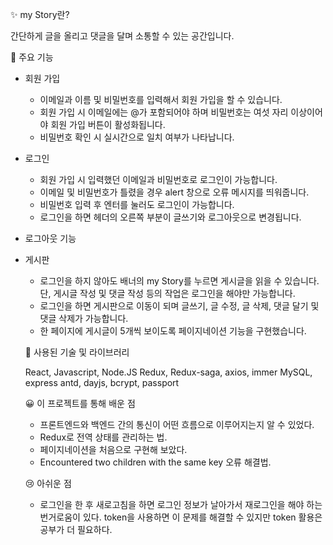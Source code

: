 ✨ my Story란?

간단하게 글을 올리고 댓글을 달며 소통할 수 있는 공간입니다.

🔎 주요 기능

- 회원 가입 
  - 이메일과 이름 및 비밀번호를 입력해서 회원 가입을 할 수 있습니다.
  - 회원 가입 시 이메일에는 @가 포함되어야 하며 비밀번호는 여섯 자리 이상이어야 회원 가입 버튼이 활성화됩니다.
  - 비밀번호 확인 시 실시간으로 일치 여부가 나타납니다.

- 로그인
  - 회원 가입 시 입력했던 이메일과 비밀번호로 로그인이 가능합니다.
  - 이메일 및 비밀번호가 틀렸을 경우 alert 창으로 오류 메시지를 띄워줍니다.
  - 비밀번호 입력 후 엔터를 눌러도 로그인이 가능합니다.
  - 로그인을 하면 헤더의 오른쪽 부분이 글쓰기와 로그아웃으로 변경됩니다.

- 로그아웃 기능
  
- 게시판
  - 로그인을 하지 않아도 배너의 my Story를 누르면 게시글을 읽을 수 있습니다.
    단, 게시글 작성 및 댓글 작성 등의 작업은 로그인을 해야만 가능합니다.
  - 로그인을 하면 게시판으로 이동이 되며 글쓰기, 글 수정, 글 삭제, 댓글 달기 및 댓글 삭제가 가능합니다.
  - 한 페이지에 게시글이 5개씩 보이도록 페이지네이션 기능을 구현했습니다.
  
  🔧 사용된 기술 및 라이브러리
  
  React, Javascript, Node.JS
  Redux, Redux-saga, axios, immer
  MySQL, express
  antd, dayjs, bcrypt, passport
  
  😀 이 프로젝트를 통해 배운 점
  
  - 프론트엔드와 백엔드 간의 통신이 어떤 흐름으로 이루어지는지 알 수 있었다.
  - Redux로 전역 상태를 관리하는 법.
  - 페이지네이션을 처음으로 구현해 보았다.
  - Encountered two children with the same key 오류 해결법.
 
  😢 아쉬운 점
  
  - 로그인을 한 후 새로고침을 하면 로그인 정보가 날아가서 재로그인을 해야 하는 번거로움이 있다.
    token을 사용하면 이 문제를 해결할 수 있지만 token 활용은 공부가 더 필요하다.


